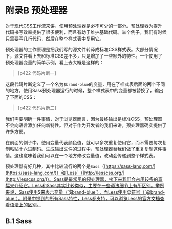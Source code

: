 # 附录B 预处理器

对于现代CSS工作流来讲，使用预处理器是必不可少的一部分。预处理器为提升代码书写效率提供了很多便利，而且有助于维护基础代码。举个例子，我们有时候只需要写几行代码，然后在整个样式表中复用它。

预处理器的工作原理是把我们写的源文件转译成标准CSS样式表。大部分情况下，源文件看上去和标准CSS差不多，只是增加了一些额外的特性。一个使用了预处理器变量的简单示例，看上去大概是这样的：

> [p422 代码片断一]

这段代码片断定义了一个名为`$brand-blue`的变量，用在了样式表后面的两个不同的地方。使用Sass预处理器运行的时候，整个样式表中的变量都被替换了，输出了下面的CSS：

> [p422 代码片断二]

我们需要明确一件事情，对于浏览器而言，因为最终输出是标准CSS，预处理器不会向语言添加任何新特性。但对于作为开发者的我们来讲，预处理器确实提供了许多方便。

在前面的例子中，使用变量代表颜色值，就可以多次重复使用它，而不需要每次复制粘贴十六进制码。生成输出文件的过程中，预处理器替我们做了重复复制这件事情。这也意味着我们可以在一个地方修改变量值，改动会传递到整个样式表。

预处理器有好几种，其中比较流行的两个是`Sass`（[https://sass-lang.com/](https://sass-lang.com/)）和`Less`（[http://lesscss.org/](http://lesscss.org/)）。Sass是最常见的预处理器，接下来我们会占用较多的篇幅来介绍它。Less和Sass其实比较类似，主要在一些语法细节上有所区别。举例来说，Sass使用$来表示变量（`$brand-blue`），而Less使用@符号（`@brand-blue`）。附录中提到的所有Sass特性，Less都支持，可以浏览Less的官方文档查看语法上的区别。

## B.1 Sass

